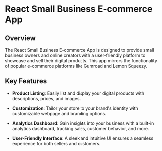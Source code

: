 # React Small Business E-commerce App

## Overview

The React Small Business E-commerce App is designed to provide small business owners and online creators with a user-friendly platform to showcase and sell their digital products. This app mirrors the functionality of popular e-commerce platforms like Gumroad and Lemon Squeezy.

## Key Features

- **Product Listing**: Easily list and display your digital products with descriptions, prices, and images.

- **Customization**: Tailor your store to your brand's identity with customizable webpage and branding options.

- **Analytics Dashboard**: Gain insights into your business with a built-in analytics dashboard, tracking sales, customer behavior, and more.

- **User-Friendly Interface**: A sleek and intuitive UI ensures a seamless experience for both sellers and customers.

